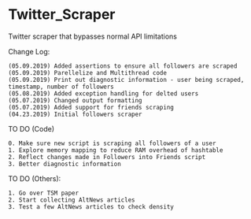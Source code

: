 # Twitter_Scraper
Twitter scraper that bypasses normal API limitations

Change Log:
```
(05.09.2019) Added assertions to ensure all followers are scraped
(05.09.2019) Parellelize and Multithread code
(05.09.2019) Print out diagnostic information - user being scraped, timestamp, number of followers
(05.08.2019) Added exception handling for delted users
(05.07.2019) Changed output formatting
(05.07.2019) Added support for friends scraping
(04.23.2019) Initial followers scraper
```

TO DO (Code)
```
0. Make sure new script is scraping all followers of a user
1. Explore memory mapping to reduce RAM overhead of hashtable
2. Reflect changes made in Followers into Friends script
3. Better diagnostic information
```

TO DO (Others):
```
1. Go over TSM paper
2. Start collecting AltNews articles
3. Test a few AltNews articles to check density
```
